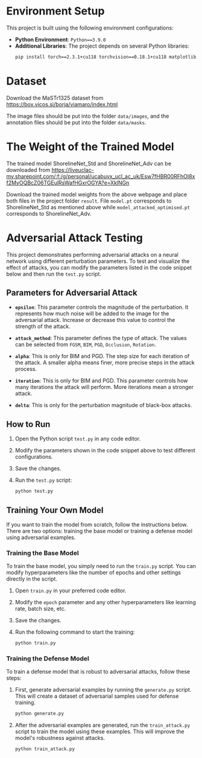 # Environment Setup
This project is built using the following environment configurations:
- **Python Environment**: `Python==3.9.0`
- **Additional Libraries**: The project depends on several Python libraries:
  ```bash
  pip install torch==2.3.1+cu118 torchvision==0.18.1+cu118 matplotlib==3.9.1

# Dataset
Download the MaSTr1325 dataset from https://box.vicos.si/borja/viamaro/index.html

The image files should be put into the folder `data/images`, and the annotation files should be put into the folder `data/masks`.

# The Weight of the Trained Model
The trained model ShorelineNet_Std and ShorelineNet_Adv can be downloaded from https://liveuclac-my.sharepoint.com/:f:/g/personal/ucabuvx_ucl_ac_uk/Esw7fHBR00RFhOI8xf2MyOQBcZ06TGEulRsWafHGxrOGYA?e=XklNGn

Download the trained model weights from the above webpage and place both files in the project folder `result`. File `model.pt` corresponds to ShorelineNet_Std as mentioned above while `model_attacked_optimised.pt` corresponds to ShorelineNet_Adv.


# Adversarial Attack Testing

This project demonstrates performing adversarial attacks on a neural network using different perturbation parameters. To test and visualize the effect of attacks, you can modify the parameters listed in the code snippet below and then run the `test.py` script.

## Parameters for Adversarial Attack

- **`epsilon`**: This parameter controls the magnitude of the perturbation. It represents how much noise will be added to the image for the adversarial attack. Increase or decrease this value to control the strength of the attack.
  
- **`attack_method`**: This parameter defines the type of attack. The values can be selected from `FGSM`, `BIM`, `PGD`, `Occlusion`, `Rotation`.

- **`alpha`**: This is only for BIM and PGD. The step size for each iteration of the attack. A smaller alpha means finer, more precise steps in the attack process.

- **`iteration`**: This is only for BIM and PGD. This parameter controls how many iterations the attack will perform. More iterations mean a stronger attack.

- **`delta`**: This is only for the perturbation magnitude of black-box attacks.

## How to Run

1. Open the Python script `test.py` in any code editor.
2. Modify the parameters shown in the code snippet above to test different configurations.
3. Save the changes.
4. Run the `test.py` script:

   ```bash
   python test.py

## Training Your Own Model

If you want to train the model from scratch, follow the instructions below. There are two options: training the base model or training a defense model using adversarial examples.

### Training the Base Model

To train the base model, you simply need to run the `train.py` script. You can modify hyperparameters like the number of epochs and other settings directly in the script.

1. Open `train.py` in your preferred code editor.
2. Modify the `epoch` parameter and any other hyperparameters like learning rate, batch size, etc.
3. Save the changes.
4. Run the following command to start the training:

   ```bash
   python train.py

### Training the Defense Model

To train a defense model that is robust to adversarial attacks, follow these steps:

1. First, generate adversarial examples by running the `generate.py` script. This will create a dataset of adversarial samples used for defense training.
   
   ```bash
   python generate.py
2. After the adversarial examples are generated, run the `train_attack.py` script to train the model using these examples. This will improve the model's robustness against attacks.

   ```bash
   python train_attack.py
